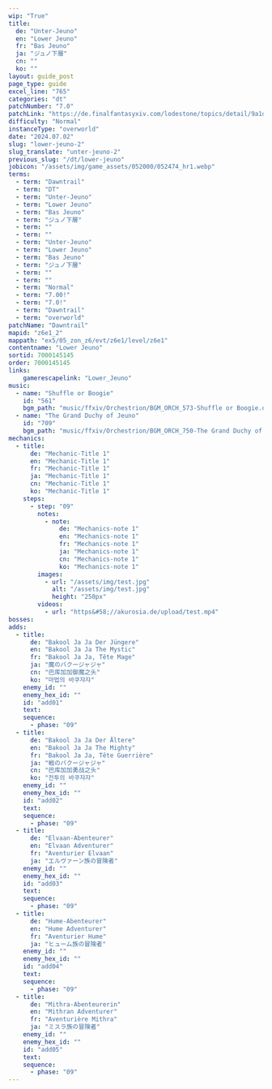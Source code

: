 ```yaml
---
wip: "True"
title:
  de: "Unter-Jeuno"
  en: "Lower Jeuno"
  fr: "Bas Jeuno"
  ja: "ジュノ下層"
  cn: ""
  ko: ""
layout: guide_post
page_type: guide
excel_line: "765"
categories: "dt"
patchNumber: "7.0"
patchLink: "https://de.finalfantasyxiv.com/lodestone/topics/detail/9a1d2364c6f0fed72a164f3252a59073f7d0c4fc"
difficulty: "Normal"
instanceType: "overworld"
date: "2024.07.02"
slug: "lower-jeuno-2"
slug_translate: "unter-jeuno-2"
previous_slug: "/dt/lower-jeuno"
jobicon: "/assets/img/game_assets/052000/052474_hr1.webp"
terms:
  - term: "Dawntrail"
  - term: "DT"
  - term: "Unter-Jeuno"
  - term: "Lower Jeuno"
  - term: "Bas Jeuno"
  - term: "ジュノ下層"
  - term: ""
  - term: ""
  - term: "Unter-Jeuno"
  - term: "Lower Jeuno"
  - term: "Bas Jeuno"
  - term: "ジュノ下層"
  - term: ""
  - term: ""
  - term: "Normal"
  - term: "7.00!"
  - term: "7.0!"
  - term: "Dawntrail"
  - term: "overworld"
patchName: "Dawntrail"
mapid: "z6e1_2"
mappath: "ex5/05_zon_z6/evt/z6e1/level/z6e1"
contentname: "Lower Jeuno"
sortid: 7000145145
order: 7000145145
links:
    gamerescapelink: "Lower_Jeuno"
music:
  - name: "Shuffle or Boogie"
    id: "561"
    bgm_path: "music/ffxiv/Orchestrion/BGM_ORCH_573-Shuffle or Boogie.ogg"
  - name: "The Grand Duchy of Jeuno"
    id: "709"
    bgm_path: "music/ffxiv/Orchestrion/BGM_ORCH_750-The Grand Duchy of Jeuno.ogg"
mechanics:
  - title:
      de: "Mechanic-Title 1"
      en: "Mechanic-Title 1"
      fr: "Mechanic-Title 1"
      ja: "Mechanic-Title 1"
      cn: "Mechanic-Title 1"
      ko: "Mechanic-Title 1"
    steps:
      - step: "09"
        notes:
          - note:
              de: "Mechanics-note 1"
              en: "Mechanics-note 1"
              fr: "Mechanics-note 1"
              ja: "Mechanics-note 1"
              cn: "Mechanics-note 1"
              ko: "Mechanics-note 1"
        images:
          - url: "/assets/img/test.jpg"
            alt: "/assets/img/test.jpg"
            height: "250px"
        videos:
          - url: "https&#58;//akurosia.de/upload/test.mp4"
bosses:
adds:
  - title:
      de: "Bakool Ja Ja Der Jüngere"
      en: "Bakool Ja Ja The Mystic"
      fr: "Bakool Ja Ja, Tête Mage"
      ja: "魔のバクージャジャ"
      cn: "巴库加加御魔之头"
      ko: "마법의 바쿠쟈쟈"
    enemy_id: ""
    enemy_hex_id: ""
    id: "add01"
    text:
    sequence:
      - phase: "09"
  - title:
      de: "Bakool Ja Ja Der Ältere"
      en: "Bakool Ja Ja The Mighty"
      fr: "Bakool Ja Ja, Tête Guerrière"
      ja: "戦のバクージャジャ"
      cn: "巴库加加勇战之头"
      ko: "전투의 바쿠쟈쟈"
    enemy_id: ""
    enemy_hex_id: ""
    id: "add02"
    text:
    sequence:
      - phase: "09"
  - title:
      de: "Elvaan-Abenteurer"
      en: "Elvaan Adventurer"
      fr: "Aventurier Elvaan"
      ja: "エルヴァーン族の冒険者"
    enemy_id: ""
    enemy_hex_id: ""
    id: "add03"
    text:
    sequence:
      - phase: "09"
  - title:
      de: "Hume-Abenteurer"
      en: "Hume Adventurer"
      fr: "Aventurier Hume"
      ja: "ヒューム族の冒険者"
    enemy_id: ""
    enemy_hex_id: ""
    id: "add04"
    text:
    sequence:
      - phase: "09"
  - title:
      de: "Mithra-Abenteurerin"
      en: "Mithran Adventurer"
      fr: "Aventurière Mithra"
      ja: "ミスラ族の冒険者"
    enemy_id: ""
    enemy_hex_id: ""
    id: "add05"
    text:
    sequence:
      - phase: "09"
---
```

